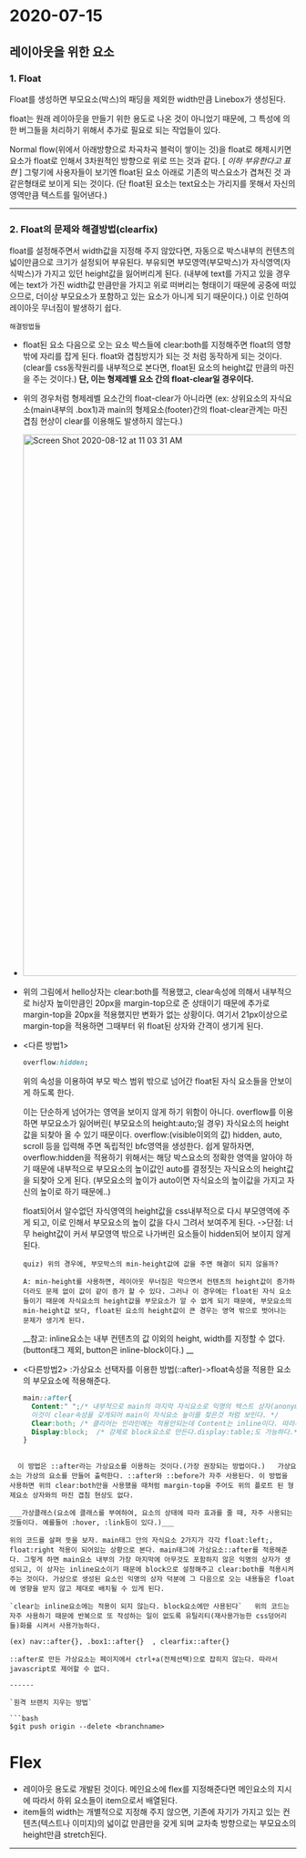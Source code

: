 # 2020-07-15



## 레이아웃을 위한 요소

 ### 1. Float

Float를 생성하면 부모요소(박스)의 패딩을 제외한 width만큼 Linebox가 생성된다.

float는 원래 레이아웃을 만들기 위한 용도로 나온 것이 아니었기 때문에, 그 특성에 의한 버그들을 처리하기 위해서 추가로 필요로 되는 작업들이 있다.

Normal flow(위에서 아래방향으로 차곡차곡 블럭이 쌓이는 것)을 float로 해제시키면 요소가 float로 인해서 3차원적인 방향으로 위로 뜨는 것과 같다. [ _이하 부유한다고 표현_  ]  그렇기에 사용자들이 보기엔 float된 요소 아래로 기존의 박스요소가 겹쳐진 것 과 같은형태로 보이게 되는 것이다. (단 float된 요소는 text요소는 가리지를 못해서 자신의 영역만큼 텍스트를 밀어낸다.)

-----------------------------------

### 2. Float의 문제와 해결방법(clearfix)	

float를 설정해주면서 width값을 지정해 주지 않았다면, 자동으로 박스내부의 컨텐츠의 넓이만큼으로 크기가 설정되어 부유된다.  부유되면 부모영역(부모박스)가 자식영역(자식박스)가 가지고 있던 height값을 잃어버리게 된다. (내부에 text를 가지고 있을 경우에는 text가 가진 width값 만큼만을 가지고 위로 떠버리는 형태이기 때문에 공중에 떠있으므로, 더이상 부모요소가 포함하고 있는 요소가 아니게 되기 때문이다.) 이로 인하여 레이아웃 무너짐이 발생하기 쉽다.

`해결방법들`

* float된 요소 다음으로 오는 요소 박스들에 clear:both를 지정해주면 float의 영향 밖에 자리를 잡게 된다. float와 겹침방지가 되는 것 처럼 동작하게 되는 것이다. (clear를 css동작원리를 내부적으로 본다면, float된 요소의 height값 만큼의 마진을 주는 것이다.) __단, 이는 형제레벨 요소 간의 float-clear일 경우이다.__

* 위의 경우처럼 형제레벨 요소간의 float-clear가 아니라면 (ex: 상위요소의 자식요소(main내부의 .box1)과 main의 형제요소(footer)간의 float-clear관계는 마진 겹침 현상이 clear를 이용해도 발생하지 않는다.)

* <img width="951" alt="Screen Shot 2020-08-12 at 11 03 31 AM" src="https://user-images.githubusercontent.com/51959017/89967191-cd3b4580-dc8b-11ea-8c66-0ca4bf51d5d8.png">

* 위의 그림에서 hello상자는 clear:both를 적용했고, clear속성에 의해서 내부적으로 hi상자 높이만큼인 20px을 margin-top으로 준 상태이기 때문에 추가로 margin-top을 20px을 적용했지만 변화가 없는 상황이다. 여기서 21px이상으로 margin-top을 적용하면 그때부터 위 float된 상자와 간격이 생기게 된다.

  

* <다른 방법1> 

  ```css
  overflow:hidden;
  ```

  위의 속성을 이용하여 부모 박스 범위 밖으로 넘어간 float된 자식 요소들을 안보이게 하도록 한다.

  이는 단순하게 넘어가는 영역을 보이지 않게 하기 위함이 아니다. overflow를 이용하면 부모요소가 잃어버린( 부모요소의 height:auto;일 경우) 자식요소의 height 값을 되찾아 올 수 있기 때문이다. overflow:(visible이외의 값) hidden, auto, scroll 등을 입력해 주면 독립적인 bfc영역을 생성한다. 쉽게 말하자면, overflow:hidden을 적용하기 위해서는 해당 박스요소의 정확한 영역을 알아야 하기 때문에 내부적으로 부모요소의 높이값인 auto를 결정짓는 자식요소의 height값을 되찾아 오게 된다.  (부모요소의 높이가 auto이면 자식요소의 높이값을 가지고 자신의 높이로 하기 때문에..)

  float되어서 알수없던 자식영역의 height값을 css내부적으로 다시 부모영역에 주게 되고, 이로 인해서 부모요소의 높이 값을 다시 그려서 보여주게 된다. ->단점: 너무 height값이 커서 부모영역 밖으로 나가버린 요소들이 hidden되어 보이지 않게 된다.

  `quiz) 위의 경우에, 부모박스의 min-height값에 값을 주면 해결이 되지 않을까?`

  `A: min-height를 사용하면, 레이아웃 무너짐은 막으면서 컨텐츠의 height값이 증가하더라도 문제 없이 값이 같이 증가 할 수 있다. 그러나 이 경우에는 float된 자식 요소들이기 때문에 자식요소의 height값을 부모요소가 알 수 없게 되기 때문에, 부모요소의 min-height값 보다, float된 요소의 height값이 큰 경우는 영역 밖으로 벗어나는 문제가 생기게 된다.`

  __참고: inline요소는 내부 컨텐츠의 값 이외의 height, width를 지정할 수 없다.(button태그 제외, button은 inline-block이다.) __ 

  

* <다른방법2> :가상요소 선택자를 이용한 방법(::after)->float속성을 적용한 요소의 부모요소에 적용해준다.

  ```css
  main::after{
  	Content:" ";/* 내부적으로 main의 마지막 자식요소로 익명의 텍스트 상자(anonymous text box)를 만든것->
    이것이 clear속성을 갖게되어 main이 자식요소 높이를 찾은것 처럼 보인다. */
  	Clear:both; /* 클리어는 인라인에는 적용안되는데 Content는 inline이다. 따라서 아래처럼*/
  	Display:block;  /* 강제로 block요소로 만든다.display:table;도 가능하다.*/
  }
```
  
  이 방법은 ::after라는 가상요소를 이용하는 것이다.(가장 권장되는 방법이다.)   가상요소는 가상의 요소를 만들어 출력한다. ::after와 ::before가 자주 사용된다. 이 방법을 사용하면 위의 clear:both만을 사용했을 때처럼 margin-top을 주어도 위의 플로트 된 형제요소 상자와의 마진 겹침 현상도 없다.

___가상클래스(요소에 클래스를 부여하여, 요소의 상태에 따라 효과를 줄 때, 자주 사용되는 것들이다. 예를들어 :hover, :link등이 있다.)___

위의 코드를 살펴 뜻을 보자. main태그 안의 자식요소 2가지가 각각 float:left;, float:right 적용이 되어있는 상황으로 본다. main태그에 가상요소::after를 적용해준다. 그렇게 하면 main요소 내부의 가장 마지막에 아무것도 포함하지 않은 익명의 상자가 생성되고, 이 상자는 inline요소이기 때문에 block으로 설정해주고 clear:both를 적용시켜 주는 것이다. 가상으로 생성된 요소인 익명의 상자 덕분에 그 다음으로 오는 내용들은 float에 영향을 받지 않고 제대로 배치될 수 있게 된다.

`clear는 inline요소에는 적용이 되지 않는다. block요소에만 사용된다`   위의 코드는 자주 사용하기 때문에 반복으로 또 작성하는 일이 없도록 유틸리티(재사용가능한 css덩어리들)화를 시켜서 사용가능하다.

(ex) nav::after{}, .box1::after{}  , clearfix::after{}

::after로 만든 가상요소는 페이지에서 ctrl+a(전체선택)으로 잡히지 않는다. 따라서 javascript로 제어할 수 없다.

------

`원격 브랜치 지우는 방법`

```bash
$git push origin --delete <branchname>
```



# Flex

* 레이아웃 용도로 개발된 것이다.  메인요소에 flex를 지정해준다면 메인요소의 지시에 따라서 하위 요소들이 item으로서 배열된다.
* item들의 width는 개별적으로 지정해 주지 않으면, 기존에 자기가 가지고 있는 컨텐츠(텍스트나 이미지)의 넓이값 만큼만을 갖게 되며 교차축 방향으로는 부모요소의 height만큼 stretch된다.

------------------------

